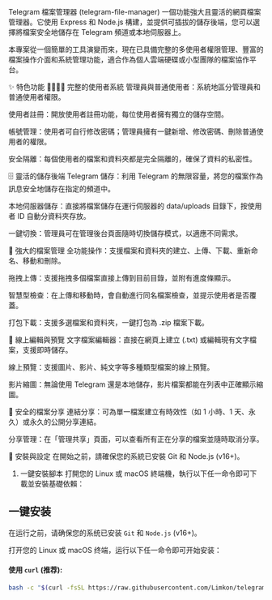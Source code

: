 Telegram 檔案管理器 (telegram-file-manager)
一個功能強大且靈活的網頁檔案管理器。它使用 Express 和 Node.js 構建，並提供可插拔的儲存後端，您可以選擇將檔案安全地儲存在 Telegram 頻道或本地伺服器上。

本專案從一個簡單的工具演變而來，現在已具備完整的多使用者權限管理、豐富的檔案操作介面和系統管理功能，適合作為個人雲端硬碟或小型團隊的檔案協作平台。

✨ 特色功能
👨‍👩‍👧‍👦 完整的使用者系統
管理員與普通使用者：系統地區分管理員和普通使用者權限。

使用者註冊：開放使用者註冊功能，每位使用者擁有獨立的儲存空間。

帳號管理：使用者可自行修改密碼；管理員擁有一鍵新增、修改密碼、刪除普通使用者的權限。

安全隔離：每個使用者的檔案和資料夾都是完全隔離的，確保了資料的私密性。

🗄️ 靈活的儲存後端
Telegram 儲存：利用 Telegram 的無限容量，將您的檔案作為訊息安全地儲存在指定的頻道中。

本地伺服器儲存：直接將檔案儲存在運行伺服器的 data/uploads 目錄下，按使用者 ID 自動分資料夾存放。

一鍵切換：管理員可在管理後台頁面隨時切換儲存模式，以適應不同需求。

📂 強大的檔案管理
全功能操作：支援檔案和資料夾的建立、上傳、下載、重新命名、移動和刪除。

拖拽上傳：支援拖拽多個檔案直接上傳到目前目錄，並附有進度條顯示。

智慧型檢查：在上傳和移動時，會自動進行同名檔案檢查，並提示使用者是否覆蓋。

打包下載：支援多選檔案和資料夾，一鍵打包為 .zip 檔案下載。

📝 線上編輯與預覽
文字檔案編輯器：直接在網頁上建立 (.txt) 或編輯現有文字檔案，支援即時儲存。

線上預覽：支援圖片、影片、純文字等多種類型檔案的線上預覽。

影片縮圖：無論使用 Telegram 還是本地儲存，影片檔案都能在列表中正確顯示縮圖。

🔗 安全的檔案分享
連結分享：可為單一檔案建立有時效性（如 1 小時、1 天、永久）或永久的公開分享連結。

分享管理：在「管理共享」頁面，可以查看所有正在分享的檔案並隨時取消分享。

🚀 安裝與設定
在開始之前，請確保您的系統已安裝 Git 和 Node.js (v16+)。

1. 一鍵安裝腳本
打開您的 Linux 或 macOS 終端機，執行以下任一命令即可下載並安裝基礎依賴：
## 一键安装

在运行之前，请确保您的系统已安装 `Git` 和 `Node.js` (v16+)。

打开您的 Linux 或 macOS 终端，运行以下任一命令即可开始安装：

#### 使用 `curl` (推荐):

```bash
bash -c "$(curl -fsSL https://raw.githubusercontent.com/Limkon/telegram-file-manager/master/install.sh)"
